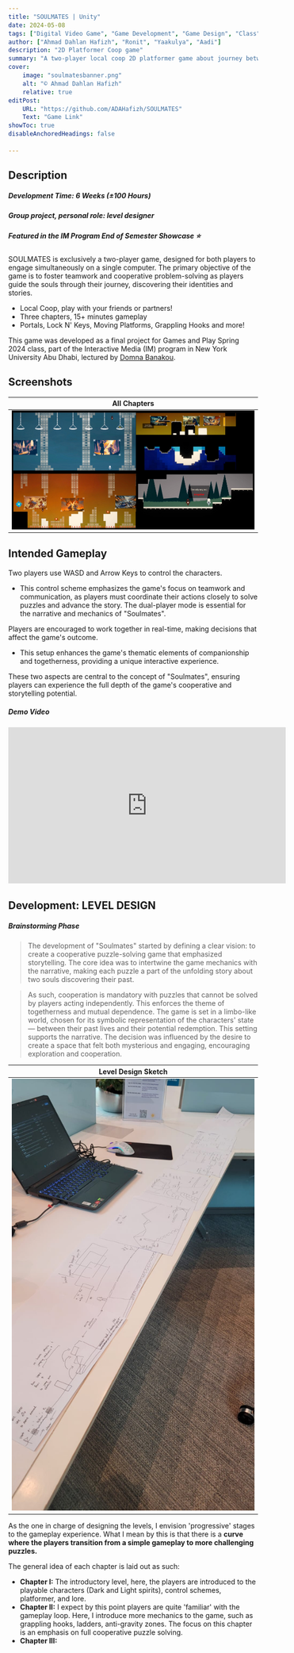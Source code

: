 ```yaml
---
title: "SOULMATES | Unity"
date: 2024-05-08
tags: ["Digital Video Game", "Game Development", "Game Design", "Class"]
author: ["Ahmad Dahlan Hafizh", "Ronit", "Yaakulya", "Aadi"]
description: "2D Platformer Coop game" 
summary: "A two-player local coop 2D platformer game about journey between life and death, together." 
cover:
    image: "soulmatesbanner.png"
    alt: "© Ahmad Dahlan Hafizh"
    relative: true
editPost:
    URL: "https://github.com/ADAHafizh/SOULMATES"
    Text: "Game Link"
showToc: true
disableAnchoredHeadings: false

---
```


## Description 

##### Development Time: 6 Weeks (&plusmn;100 Hours)
##### Group project, personal role: level designer 
##### Featured in the IM Program End of Semester Showcase ⭐

SOULMATES is exclusively a two-player game, designed for both players to engage simultaneously on a single computer. The primary objective of the game is to foster teamwork and cooperative problem-solving as players guide the souls through their journey, discovering their identities and stories.

+ Local Coop, play with your friends or partners!
+ Three chapters, 15+ minutes gameplay
+ Portals, Lock N' Keys, Moving Platforms, Grappling Hooks and more!

This game was developed as a final project for Games and Play Spring 2024 class, part of the Interactive Media (IM) program in New York University Abu Dhabi, lectured by [Domna Banakou](https://domnabanakou.com/).

## Screenshots 

| All Chapters        |
| -------------------------- |
| ![LevelDesign](leveldesignimage.png) |

## Intended Gameplay

Two players use WASD and Arrow Keys to control the characters. 
+ This control scheme emphasizes the game's focus on teamwork and communication, as players must coordinate their actions closely to solve puzzles and advance the story. The dual-player mode is essential for the narrative and mechanics of "Soulmates". 

Players are encouraged to work together in real-time, making decisions that affect the game's outcome. 
+ This setup enhances the game's thematic elements of companionship and togetherness, providing a unique interactive experience. 

These two aspects are central to the concept of "Soulmates", ensuring players can experience the full depth of the game's cooperative and storytelling potential.

##### Demo Video 

<iframe width="560" height="315" src="https://www.youtube.com/embed/F_t7Cr7kWhk?si=P_Lb_w4EFODO5-na" title="YouTube video player" frameborder="0" allow="accelerometer; autoplay; clipboard-write; encrypted-media; gyroscope; picture-in-picture; web-share" referrerpolicy="strict-origin-when-cross-origin" allowfullscreen></iframe>

## Development: LEVEL DESIGN

##### Brainstorming Phase 

> The development of "Soulmates" started by defining a clear vision: to create a cooperative puzzle-solving game that emphasized storytelling. The core idea was to intertwine the game mechanics with the narrative, making each puzzle a part of the unfolding story about two souls discovering their past. 

> As such, cooperation is mandatory with puzzles that cannot be solved by players acting independently. This enforces the theme of togetherness and mutual dependence. The game is set in a limbo-like world, chosen for its symbolic representation of the characters' state — between their past lives and their potential redemption. This setting supports the narrative. The decision was influenced by the desire to create a space that felt both mysterious and engaging, encouraging exploration and cooperation. 


| Level Design Sketch        |
| -------------------------- |
| ![LevelDesignSketch](leveldesign.jpeg) |

As the one in charge of designing the levels, I envision 'progressive' stages to the gameplay experience. What I mean by this is that there is a **curve where the players transition from a simple gameplay to more challenging puzzles.**

The general idea of each chapter is laid out as such: 
+ **Chapter I:** The introductory level, here, the players are introduced to the playable characters (Dark and Light spirits), control schemes, platformer, and lore. 
+ **Chapter II:** I expect by this point players are quite 'familiar' with the gameplay loop. Here, I introduce more mechanics to the game, such as grappling hooks, ladders, anti-gravity zones. The focus on this chapter is an emphasis on full cooperative puzzle solving. 
+ **Chapter III:** 

